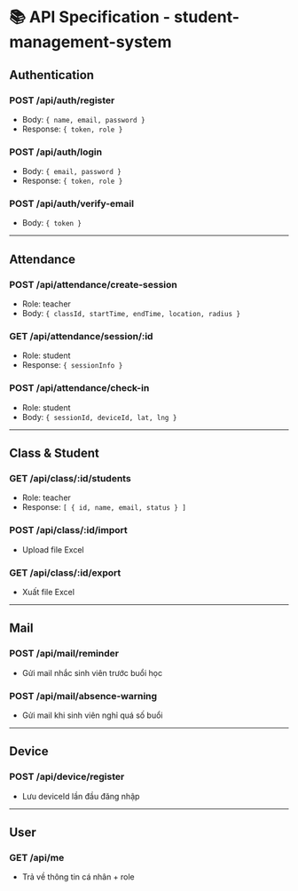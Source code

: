 # 📚 API Specification - student-management-system

## Authentication
### POST /api/auth/register
- Body: `{ name, email, password }`
- Response: `{ token, role }`

### POST /api/auth/login
- Body: `{ email, password }`
- Response: `{ token, role }`

### POST /api/auth/verify-email
- Body: `{ token }`

---

## Attendance
### POST /api/attendance/create-session
- Role: teacher
- Body: `{ classId, startTime, endTime, location, radius }`

### GET /api/attendance/session/:id
- Role: student
- Response: `{ sessionInfo }`

### POST /api/attendance/check-in
- Role: student
- Body: `{ sessionId, deviceId, lat, lng }`

---

## Class & Student
### GET /api/class/:id/students
- Role: teacher
- Response: `[ { id, name, email, status } ]`

### POST /api/class/:id/import
- Upload file Excel

### GET /api/class/:id/export
- Xuất file Excel

---

## Mail
### POST /api/mail/reminder
- Gửi mail nhắc sinh viên trước buổi học

### POST /api/mail/absence-warning
- Gửi mail khi sinh viên nghỉ quá số buổi

---

## Device
### POST /api/device/register
- Lưu deviceId lần đầu đăng nhập

---

## User
### GET /api/me
- Trả về thông tin cá nhân + role
